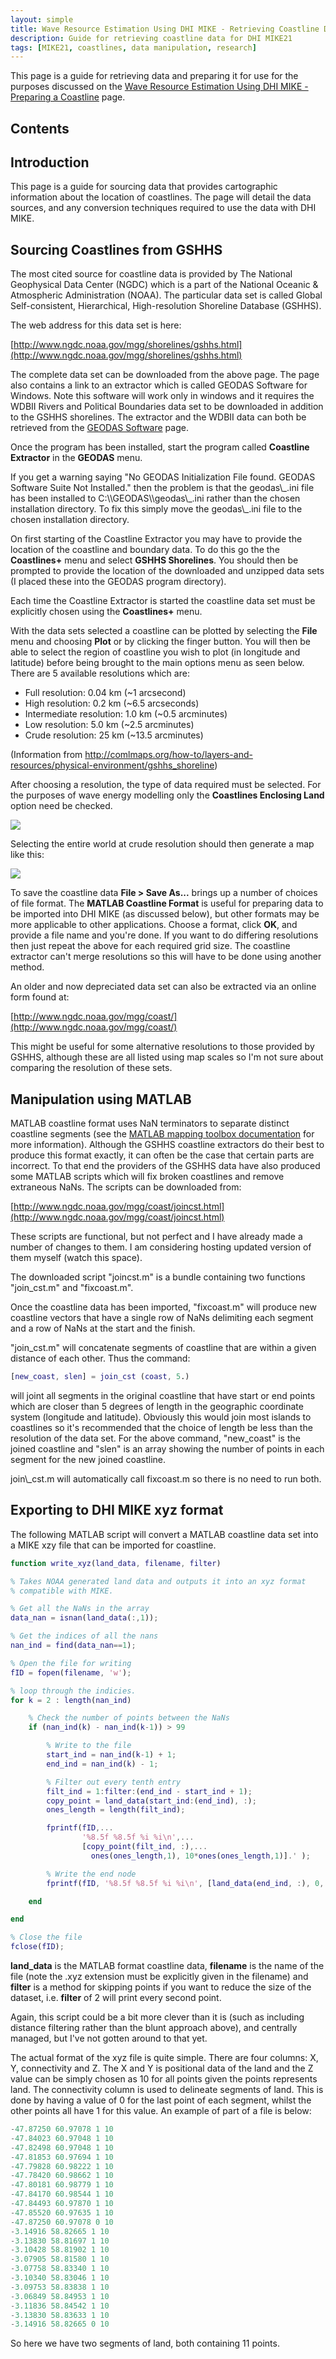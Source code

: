 ```yaml
---
layout: simple
title: Wave Resource Estimation Using DHI MIKE - Retrieving Coastline Data
description: Guide for retrieving coastline data for DHI MIKE21
tags: [MIKE21, coastlines, data manipulation, research]
---
```


<p class="message">
This page is a guide for retrieving data and preparing
it for use for the purposes discussed on the
<a href="../MIKE-data-preparation">Wave Resource Estimation Using DHI MIKE - Preparing a Coastline</a>
page.
</p>

## Contents

<!-- {:.no_toc} -->

<!-- 1. This will become a table of contents (this text will be scraped).
{:toc} -->

## Introduction

This page is a guide for sourcing data that provides cartographic information about the location
of coastlines. The page will detail the data sources, and any conversion techniques required to
use the data with DHI MIKE.

## Sourcing Coastlines from GSHHS

The most cited source for coastline data is provided by The National
Geophysical Data Center (NGDC) which is a part of the National Oceanic &
Atmospheric Administration (NOAA). The particular data set is called
Global Self-consistent, Hierarchical, High-resolution Shoreline Database
(GSHHS).

The web address for this data set is here:

[http://www.ngdc.noaa.gov/mgg/shorelines/gshhs.html](http://www.ngdc.noaa.gov/mgg/shorelines/gshhs.html)

The complete data set can be downloaded from the above page. The page
also contains a link to an extractor which is called GEODAS Software for
Windows. Note this software will work only in windows and it requires
the WDBII Rivers and Political Boundaries data set to be downloaded in
addition to the GSHHS shorelines. The extractor and the WDBII data can
both be retrieved from the [GEODAS
Software](http://www.ngdc.noaa.gov/mgg/gdas/gx_announce.Html) page.

Once the program has been installed, start the program called
**Coastline Extractor** in the **GEODAS** menu.

<div class="isa_warning">
     <i class="fa fa-warning"></i>
     <p>
	If you get a warning saying "No GEODAS Initialization File found. GEODAS 
	Software Suite Not Installed." then the problem is that the geodas\_.ini
	file has been installed to C:\\GEODAS\\geodas\_.ini rather than the 
	chosen installation directory. To fix this simply move the geodas\_.ini
	file to the chosen installation directory.
     </p>
</div>

On first starting of the Coastline Extractor you may have to provide the
location of the coastline and boundary data. To do this go the the
**Coastlines+** menu and select **GSHHS Shorelines**. You should then be
prompted to provide the location of the downloaded and unzipped data
sets (I placed these into the GEODAS program directory).

<div class="isa_info">
   <i class="fa fa-info-circle"></i>
   <p>
	Each time the Coastline Extractor is started the coastline data set must
	be explicitly chosen using the <b>Coastlines+</b> menu.
   </p>
</div>

With the data sets selected a coastline can be plotted by selecting the
**File** menu and choosing **Plot** or by clicking the finger button.
You will then be able to select the region of coastline you wish to plot
(in longitude and latitude) before being brought to the main options
menu as seen below. There are 5 available resolutions which are:

- Full resolution: 0.04 km (\~1 arcsecond)
- High resolution: 0.2 km (\~6.5 arcseconds)
- Intermediate resolution: 1.0 km (\~0.5 arcminutes)
- Low resolution: 5.0 km (\~2.5 arcminutes)
- Crude resolution: 25 km (\~13.5 arcminutes)

(Information from
<http://comlmaps.org/how-to/layers-and-resources/physical-environment/gshhs_shoreline>)

After choosing a resolution, the type of data required must be selected.
For the purposes of wave energy modelling only the **Coastlines
Enclosing Land** option need be checked.

![](/images/MIKE/GEODAS_GSHHS.png)

Selecting the entire world at crude resolution should then generate a
map like this:

![](/images/MIKE/GEODAS_crude.png)

To save the coastline data **File \> Save As...** brings up a number of
choices of file format. The **MATLAB Coastline Format** is useful for
preparing data to be imported into DHI MIKE (as discussed below), but
other formats may be more applicable to other applications. Choose a
format, click **OK**, and provide a file name and you're done. If you
want to do differing resolutions then just repeat the above for each
required grid size. The coastline extractor can't merge resolutions so
this will have to be done using another method.

An older and now depreciated data set can also be extracted via an
online form found at:

[http://www.ngdc.noaa.gov/mgg/coast/](http://www.ngdc.noaa.gov/mgg/coast/)

This might be useful for some alternative resolutions to those provided
by GSHHS, although these are all listed using map scales so I'm not sure
about comparing the resolution of these sets.

## Manipulation using MATLAB

MATLAB coastline format uses NaN terminators to separate distinct
coastline segments (see the [MATLAB mapping toolbox
documentation](http://www.mathworks.co.uk/help/toolbox/map/f20-6077.html)
for more information). Although the GSHHS coastline extractors do their
best to produce this format exactly, it can often be the case that
certain parts are incorrect. To that end the providers of the GSHHS data
have also produced some MATLAB scripts which will fix broken coastlines
and remove extraneous NaNs. The scripts can be downloaded from:

[http://www.ngdc.noaa.gov/mgg/coast/joincst.html](http://www.ngdc.noaa.gov/mgg/coast/joincst.html)

<div class="isa_info">
   <i class="fa fa-info-circle"></i>
   <p>
	These scripts are functional, but not perfect and I have already made a
	number of changes to them. I am considering hosting updated version of 
	them myself (watch this space).
   </p>
</div>

The downloaded script "joincst.m" is a bundle containing two functions
"join_cst.m" and "fixcoast.m".

Once the coastline data has been imported, "fixcoast.m" will produce new
coastline vectors that have a single row of NaNs delimiting each segment
and a row of NaNs at the start and the finish.

"join_cst.m" will concatenate segments of coastline that are within a
given distance of each other. Thus the command:

```matlab
[new_coast, slen] = join_cst (coast, 5.)
```

will joint all segments in the original coastline that have start or end
points which are closer than 5 degrees of length in the geographic
coordinate system (longitude and latitude). Obviously this would join
most islands to coastlines so it's recommended that the choice of length
be less than the resolution of the data set. For the above command,
"new_coast" is the joined coastline and "slen" is an array showing the
number of points in each segment for the new joined coastline.

<div class="isa_success">
     <i class="fa fa-check"></i>
     <p>
	join\_cst.m will automatically call fixcoast.m so there is no need to
	run both.
   </p>
</div>

## Exporting to DHI MIKE xyz format

The following MATLAB script will convert a MATLAB coastline data set
into a MIKE xzy file that can be imported for coastline.

```matlab
function write_xyz(land_data, filename, filter)

% Takes NOAA generated land data and outputs it into an xyz format
% compatible with MIKE.

% Get all the NaNs in the array
data_nan = isnan(land_data(:,1));

% Get the indices of all the nans
nan_ind = find(data_nan==1);

% Open the file for writing
fID = fopen(filename, 'w');

% loop through the indicies.
for k = 2 : length(nan_ind)

    % Check the number of points between the NaNs
    if (nan_ind(k) - nan_ind(k-1)) > 99

        % Write to the file
        start_ind = nan_ind(k-1) + 1;
        end_ind = nan_ind(k) - 1;

        % Filter out every tenth entry
        filt_ind = 1:filter:(end_ind - start_ind + 1);
        copy_point = land_data(start_ind:(end_ind), :);
        ones_length = length(filt_ind);

        fprintf(fID,...
                '%8.5f %8.5f %i %i\n',...
                [copy_point(filt_ind, :),...
                  ones(ones_length,1), 10*ones(ones_length,1)].' );

        % Write the end node
        fprintf(fID, '%8.5f %8.5f %i %i\n', [land_data(end_ind, :), 0, 10]);

    end

end

% Close the file
fclose(fID);
```

**land_data** is the MATLAB format coastline data, **filename** is the
name of the file (note the .xyz extension must be explicitly given in
the filename) and **filter** is a method for skipping points if you want
to reduce the size of the dataset, i.e. **filter** of 2 will print every
second point.

Again, this script could be a bit more clever than it is (such as
including distance filtering rather than the blunt approach above), and
centrally managed, but I've not gotten around to that yet.

The actual format of the xyz file is quite simple. There are four
columns: X, Y, connectivity and Z. The X and Y is positional data of the
land and the Z value can be simply chosen as 10 for all points given the
points represents land. The connectivity column is used to delineate
segments of land. This is done by having a value of 0 for the last point
of each segment, whilst the other points all have 1 for this value. An
example of part of a file is below:

```matlab
-47.87250 60.97078 1 10
-47.84023 60.97048 1 10
-47.82498 60.97048 1 10
-47.81853 60.97694 1 10
-47.79828 60.98222 1 10
-47.78420 60.98662 1 10
-47.80181 60.98779 1 10
-47.84170 60.98544 1 10
-47.84493 60.97870 1 10
-47.85520 60.97635 1 10
-47.87250 60.97078 0 10
-3.14916 58.82665 1 10
-3.13830 58.81697 1 10
-3.10428 58.81902 1 10
-3.07905 58.81580 1 10
-3.07758 58.83340 1 10
-3.10340 58.83046 1 10
-3.09753 58.83838 1 10
-3.06849 58.84953 1 10
-3.11836 58.84542 1 10
-3.13830 58.83633 1 10
-3.14916 58.82665 0 10
```

So here we have two segments of land, both containing 11 points.
